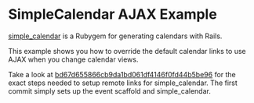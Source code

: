 # SimpleCalendar AJAX Example

[simple_calendar](https://github.com/excid3/simple_calendar) is a
Rubygem for generating calendars with Rails.

This example shows you how to override the default calendar links to
use AJAX when you change calendar views.

Take a look at [bd67d655866cb9da1bd061df4146f0fd44b5be96](https://github.com/excid3/simple_calendar-ajax-example/commit/bd67d655866cb9da1bd061df4146f0fd44b5be96) for the exact steps needed to setup remote links for simple_calendar. The first commit simply sets up the event scaffold and simple_calendar.
